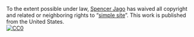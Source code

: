To the extent possible under law,
[Spencer Jago](https://github.com/spannerj)
has waived all copyright and related or neighboring rights to
&ldquo;[simple site](https://github.com/spannerj/simple_site)&rdquo;.
This work is published from the United States.
<br/>
[![CC0](https://i.creativecommons.org/p/zero/1.0/88x31.png)](https://creativecommons.org/publicdomain/zero/1.0/)
